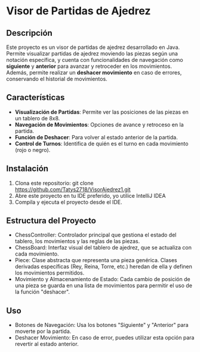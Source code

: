 # Visor de Partidas de Ajedrez

## Descripción

Este proyecto es un visor de partidas de ajedrez desarrollado en Java. Permite visualizar partidas de ajedrez moviendo las piezas según una notación específica, y cuenta con funcionalidades de navegación como **siguiente** y **anterior** para avanzar y retroceder en los movimientos. Además, permite realizar un **deshacer movimiento** en caso de errores, conservando el historial de movimientos.

## Características

- **Visualización de Partidas**: Permite ver las posiciones de las piezas en un tablero de 8x8.
- **Navegación de Movimientos**: Opciones de avance y retroceso en la partida.
- **Función de Deshacer**: Para volver al estado anterior de la partida.
- **Control de Turnos**: Identifica de quién es el turno en cada movimiento (rojo o negro).

## Instalación

1. Clona este repositorio:
   git clone https://github.com/Tatys2718/VisorAjedrez1.git
2. Abre este proyecto en tu IDE preferido, yo utilice IntelliJ IDEA
3. Compila y ejecuta el proyecto desde el IDE.

## Estructura del Proyecto
- ChessController: Controlador principal que gestiona el estado del tablero, los movimientos y las reglas de las piezas.
- ChessBoard: Interfaz visual del tablero de ajedrez, que se actualiza con cada movimiento.
- Piece: Clase abstracta que representa una pieza genérica. Clases derivadas específicas (Rey, Reina, Torre, etc.) heredan de ella y definen los movimientos permitidos.
- Movimiento y Almacenamiento de Estado: Cada cambio de posición de una pieza se guarda en una lista de movimientos para permitir el uso de la función "deshacer".

## Uso
- Botones de Navegación: Usa los botones "Siguiente" y "Anterior" para moverte por la partida.
- Deshacer Movimiento: En caso de error, puedes utilizar esta opción para revertir al estado anterior.
